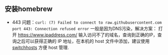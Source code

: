 ## 安装homebrew
- 443 问题：`curl: (7) Failed to connect to raw.githubusercontent.com port 443: Connection refused error` 一般是因为DNS污染，解决方案：
  打开 https://www.ipaddress.com/ 输入访问不了的域名，查询到正确的IP，查询之后可以获得正确的 IP 地址，在本机的 host 文件中添加，建议使用 [switchhosts](https://github.com/oldj/SwitchHosts/releases) 方便 host 管理.
